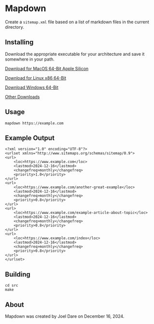 # Mapdown

Create a `sitemap.xml` file based on a list of markdown files in the current directory.


## Installing

Download the appropriate executable for your architecture and save it somewhere in your path.

[Download for MacOS 64-Bit Apple Silicon](https://github.com/codazoda/mapdown/raw/refs/heads/main/bin/darwin-arm64/mapdown)

[Download for Linux x86 64-Bit](https://github.com/codazoda/mapdown/raw/refs/heads/main/bin/linux-amd64/mapdown)

[Download Windows 64-Bit](https://github.com/codazoda/mapdown/raw/refs/heads/main/bin/linux-amd64/mapdown.exe)

[Other Downloads](https://github.com/codazoda/mapdown/tree/main/bin)


## Usage

    mapdown https://example.com


## Example Output

    <?xml version="1.0" encoding="UTF-8"?>
    <urlset xmlns="http://www.sitemaps.org/schemas/sitemap/0.9">
    <url>
        <loc>https://www.example.com</loc>
        <lastmod>2024-12-16</lastmod>
        <changefreq>monthly</changefreq>
        <priority>1.0</priority>
    </url>
    <url>
        <loc>https://www.example.com/another-great-example</loc>
        <lastmod>2024-12-16</lastmod>
        <changefreq>monthly</changefreq>
        <priority>0.8</priority>
    </url>
    <url>
        <loc>https://www.example.com/example-article-about-topic</loc>
        <lastmod>2024-12-16</lastmod>
        <changefreq>monthly</changefreq>
        <priority>0.8</priority>
    </url>
    <url>
        <loc>https://www.example.com/index</loc>
        <lastmod>2024-12-16</lastmod>
        <changefreq>monthly</changefreq>
        <priority>0.8</priority>
    </url>
    </urlset>


## Building

    cd src
    make


## About

Mapdown was created by Joel Dare on December 16, 2024.
